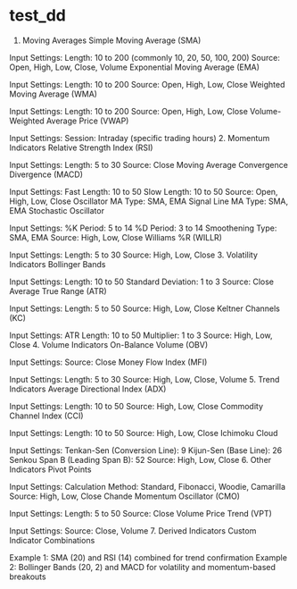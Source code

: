 # test_dd

1. Moving Averages
Simple Moving Average (SMA)

Input Settings:
Length: 10 to 200 (commonly 10, 20, 50, 100, 200)
Source: Open, High, Low, Close, Volume
Exponential Moving Average (EMA)

Input Settings:
Length: 10 to 200
Source: Open, High, Low, Close
Weighted Moving Average (WMA)

Input Settings:
Length: 10 to 200
Source: Open, High, Low, Close
Volume-Weighted Average Price (VWAP)

Input Settings:
Session: Intraday (specific trading hours)
2. Momentum Indicators
Relative Strength Index (RSI)

Input Settings:
Length: 5 to 30
Source: Close
Moving Average Convergence Divergence (MACD)

Input Settings:
Fast Length: 10 to 50
Slow Length: 10 to 50
Source: Open, High, Low, Close
Oscillator MA Type: SMA, EMA
Signal Line MA Type: SMA, EMA
Stochastic Oscillator

Input Settings:
%K Period: 5 to 14
%D Period: 3 to 14
Smoothening Type: SMA, EMA
Source: High, Low, Close
Williams %R (WILLR)

Input Settings:
Length: 5 to 30
Source: High, Low, Close
3. Volatility Indicators
Bollinger Bands

Input Settings:
Length: 10 to 50
Standard Deviation: 1 to 3
Source: Close
Average True Range (ATR)

Input Settings:
Length: 5 to 50
Source: High, Low, Close
Keltner Channels (KC)

Input Settings:
ATR Length: 10 to 50
Multiplier: 1 to 3
Source: High, Low, Close
4. Volume Indicators
On-Balance Volume (OBV)

Input Settings:
Source: Close
Money Flow Index (MFI)

Input Settings:
Length: 5 to 30
Source: High, Low, Close, Volume
5. Trend Indicators
Average Directional Index (ADX)

Input Settings:
Length: 10 to 50
Source: High, Low, Close
Commodity Channel Index (CCI)

Input Settings:
Length: 10 to 50
Source: High, Low, Close
Ichimoku Cloud

Input Settings:
Tenkan-Sen (Conversion Line): 9
Kijun-Sen (Base Line): 26
Senkou Span B (Leading Span B): 52
Source: High, Low, Close
6. Other Indicators
Pivot Points

Input Settings:
Calculation Method: Standard, Fibonacci, Woodie, Camarilla
Source: High, Low, Close
Chande Momentum Oscillator (CMO)

Input Settings:
Length: 5 to 50
Source: Close
Volume Price Trend (VPT)

Input Settings:
Source: Close, Volume
7. Derived Indicators
Custom Indicator Combinations

Example 1: SMA (20) and RSI (14) combined for trend confirmation
Example 2: Bollinger Bands (20, 2) and MACD for volatility and momentum-based breakouts
